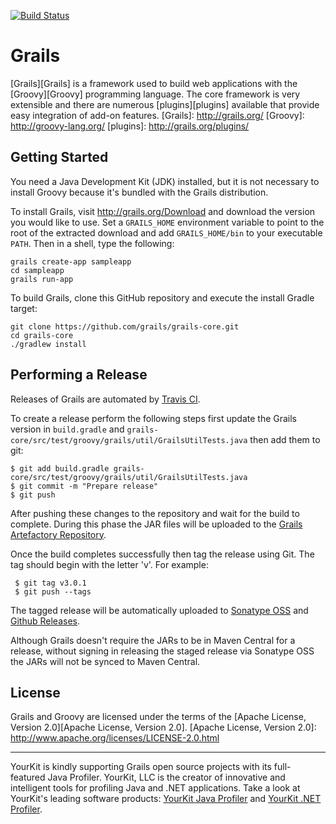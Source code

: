 [![Build Status](https://travis-ci.org/grails/grails-core.svg?branch=master)](https://travis-ci.org/grails/grails-core)

Grails
===

[Grails][Grails] is a framework used to build web applications with the [Groovy][Groovy] programming language. The core framework is very extensible and there are numerous [plugins][plugins] available that provide easy integration of add-on features.
[Grails]: http://grails.org/
[Groovy]: http://groovy-lang.org/
[plugins]: http://grails.org/plugins/

Getting Started
---

You need a Java Development Kit (JDK) installed, but it is not necessary to install Groovy because it's bundled with the Grails distribution.

To install Grails, visit http://grails.org/Download and download the version you would like to use. Set a `GRAILS_HOME` environment variable to point to the root of the extracted download and add `GRAILS_HOME/bin` to your executable `PATH`. Then in a shell, type the following:
	
	grails create-app sampleapp
	cd sampleapp
	grails run-app
	
To build Grails, clone this GitHub repository and execute the install Gradle target:

    git clone https://github.com/grails/grails-core.git
    cd grails-core
    ./gradlew install

Performing a Release
---

Releases of Grails are automated by [Travis CI](https://travis-ci.org/grails/grails-core).

To create a release perform the following steps first update the Grails version in `build.gradle` and `grails-core/src/test/groovy/grails/util/GrailsUtilTests.java` then add them to git:

    $ git add build.gradle grails-core/src/test/groovy/grails/util/GrailsUtilTests.java
    $ git commit -m "Prepare release"
    $ git push

After pushing these changes to the repository and wait for the build to complete. During this phase the JAR files will be uploaded  to the [Grails Artefactory Repository](https://repo.grails.org/grails/libs-releases-local/).

Once the build completes successfully then tag the release using Git. The tag should begin with the letter 'v'. For example:

     $ git tag v3.0.1
     $ git push --tags

The tagged release will be automatically uploaded to [Sonatype OSS](https://oss.sonatype.org) and [Github Releases](https://github.com/grails/grails-core/releases).

Although Grails doesn't require the JARs to be in Maven Central for a release, without signing in  releasing the staged release via Sonatype OSS the JARs will not be synced to Maven Central.

License
---

Grails and Groovy are licensed under the terms of the [Apache License, Version 2.0][Apache License, Version 2.0].
[Apache License, Version 2.0]: http://www.apache.org/licenses/LICENSE-2.0.html


***

YourKit is kindly supporting Grails open source projects with its full-featured Java Profiler.
YourKit, LLC is the creator of innovative and intelligent tools for profiling
Java and .NET applications. Take a look at YourKit's leading software products:
[YourKit Java Profiler](http://www.yourkit.com/java/profiler/index.jsp) and
[YourKit .NET Profiler](http://www.yourkit.com/.net/profiler/index.jsp).
